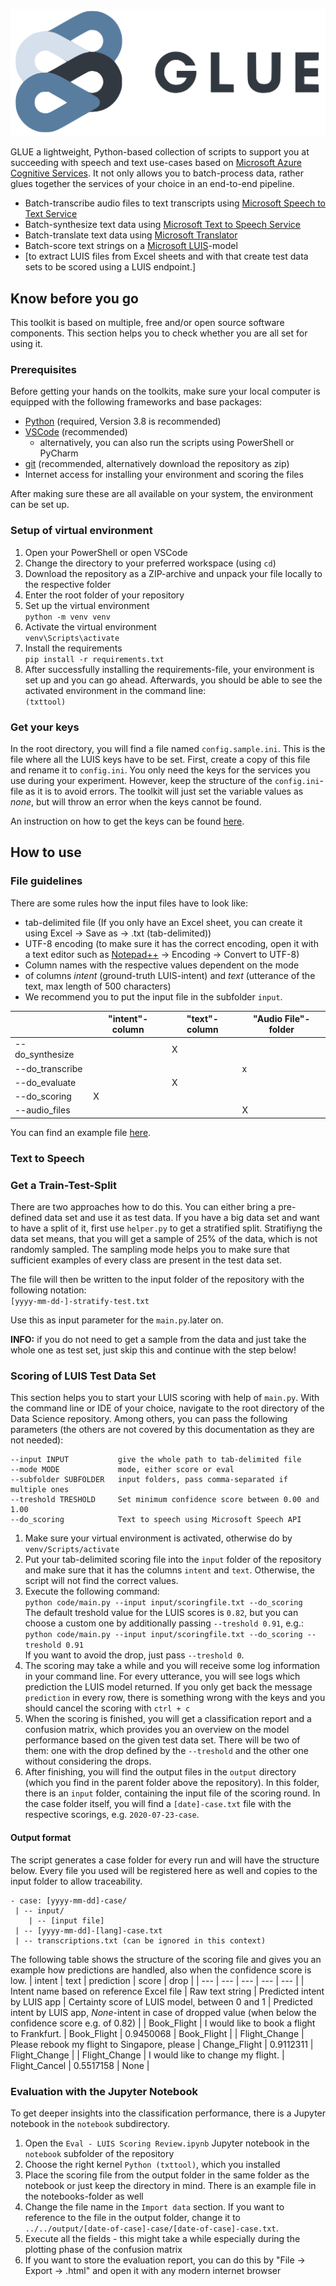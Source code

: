 ![GLUE](assets/img/glue_logo.png)

GLUE a lightweight, Python-based collection of scripts to support you at succeeding with speech and text use-cases based on [Microsoft Azure Cognitive Services](https://azure.microsoft.com/en-us/services/cognitive-services/). It not only allows you to batch-process data, rather glues together the services of your choice in an end-to-end pipeline.

- Batch-transcribe audio files to text transcripts using [Microsoft Speech to Text Service](https://azure.microsoft.com/en-us/services/cognitive-services/speech-to-text/)
- Batch-synthesize text data using [Microsoft Text to Speech Service](https://azure.microsoft.com/en-us/services/cognitive-services/text-to-speech/)
- Batch-translate text data using [Microsoft Translator](https://azure.microsoft.com/en-us/services/cognitive-services/translator/)
- Batch-score text strings on a [Microsoft LUIS](https://luis.ai)-model
- [to extract LUIS files from Excel sheets and with that create test data sets to be scored using a LUIS endpoint.]

## Know before you go
This toolkit is based on multiple, free and/or open source software components. This section helps you to check whether you are all set for using it. 

### Prerequisites
Before getting your hands on the toolkits, make sure your local computer is equipped with the following frameworks and base packages:
- [Python](https://www.python.org/downloads/windows/) (required, Version 3.8 is recommended)
- [VSCode](https://code.visualstudio.com/docs/?dv=win) (recommended)
  - alternatively, you can also run the scripts using PowerShell or PyCharm
- [git](https://git-scm.com/downloads) (recommended, alternatively download the repository as zip)
- Internet access for installing your environment and scoring the files

After making sure these are all available on your system, the environment can be set up.

### Setup of virtual environment
1. Open your PowerShell or open VSCode
1. Change the directory to your preferred workspace (using `cd`)
1. Download the repository as a ZIP-archive and unpack your file locally to the respective folder
1. Enter the root folder of your repository
1. Set up the virtual environment<br>
`python -m venv venv`
1. Activate the virtual environment<br> `venv\Scripts\activate`
1. Install the requirements<br>
`pip install -r requirements.txt`
1. After successfully installing the requirements-file, your environment is set up and you can go ahead. 
Afterwards, you should be able to see the activated environment in the command line:<br>`(txttool)`

### Get your keys
In the root directory, you will find a file named `config.sample.ini`. This is the file where all the LUIS keys have to be set. First, create a copy of this file and rename it to `config.ini`. You only need the keys for the services you use during your experiment. However, keep the structure of the `config.ini`-file as it is to avoid errors. The toolkit will just set the variable values as _none_, but will throw an error when the keys cannot be found.

An instruction on how to get the keys can be found [here](getyourkeys.md).

## How to use

### File guidelines
There are some rules how the input files have to look like:
- tab-delimited file (If you only have an Excel sheet, you can create it using Excel -> Save as -> .txt (tab-delimited))
- UTF-8 encoding (to make sure it has the correct encoding, open it with a text editor such as [Notepad++](https://notepad-plus-plus.org/downloads/) -> Encoding -> Convert to UTF-8)
- Column names with the respective values dependent on the mode
- of columns _intent_ (ground-truth LUIS-intent) and _text_ (utterance of the text, max length of 500 characters)
- We recommend you to put the input file in the subfolder `input`.

|                 | __"intent"-column__ | __"text"-column__ | __"Audio File"-folder__ |
|-----------------|---------------------|-------------------|-------------------------|
| --do_synthesize |                     | X                 |                         |
| --do_transcribe |                     |                   | x                       |
| --do_evaluate   |                     | X                 |                         |
| --do_scoring    | X                   |                   |                         |
| --audio_files   |                     |                   | X                       |

You can find an example file [here](input/testset-example.txt).

### Text to Speech


### Get a Train-Test-Split
There are two approaches how to do this. You can either bring a pre-defined data set and use it as test data. If you have a big data set and want to have a split of it, first use `helper.py` to get a stratified split. Stratifiyng the data set means, that you will get a sample of 25% of the data, which is not randomly sampled. The sampling mode helps you to make sure that sufficient examples of every class are present in the test data set.

The file will then be written to the input folder of the repository with the following notation:<br>`[yyyy-mm-dd-]-stratify-test.txt`

Use this as input parameter for the `main.py`.later on.

__INFO:__ if you do not need to get a sample from the data and just take the whole one as test set, just skip this and continue with the step below!

### Scoring of LUIS Test Data Set
This section helps you to start your LUIS scoring with help of `main.py`. With the command line or IDE of your choice, navigate to the root directory of the Data Science repository. Among others, you can pass the following parameters (the others are not covered by this documentation as they are not needed):

```
--input INPUT           give the whole path to tab-delimited file
--mode MODE             mode, either score or eval
--subfolder SUBFOLDER   input folders, pass comma-separated if multiple ones
--treshold TRESHOLD     Set minimum confidence score between 0.00 and 1.00
--do_scoring            Text to speech using Microsoft Speech API
```

1. Make sure your virtual environment is activated, otherwise do by <br>`venv/Scripts/activate`
1. Put your tab-delimited scoring file into the `input` folder of the repository and make sure that it has the columns `intent` and `text`. Otherwise, the script will not find the correct values.
1. Execute the following command:<br>
`python code/main.py --input input/scoringfile.txt --do_scoring`<br>
The default treshold value for the LUIS scores is `0.82`, but you can choose a custom one by additionally passing `--treshold 0.91`, e.g.:<br>
`python code/main.py --input input/scoringfile.txt --do_scoring --treshold 0.91`<br>If you want to avoid the drop, just pass `--treshold 0`.
1. The scoring may take a while and you will receive some log information in your command line. For every utterance, you will see logs which prediction the LUIS model returned. If you only get back the message `prediction` in every row, there is something wrong with the keys and you should cancel the scoring with `ctrl + c`
1. When the scoring is finished, you will get a classification report and a confusion matrix, which provides you an overview on the model performance based on the given test data set. There will be two of them: one with the drop defined by the `--treshold` and the other one without considering the drops.
1. After finishing, you will find the output files in the `output` directory (which you find in the parent folder above the repository). In this folder, there is an `input` folder, containing the input file of the scoring round. In the case folder itself, you will find a `[date]-case.txt` file with the respective scorings, e.g. `2020-07-23-case`.

#### Output format
The script generates a case folder for every run and will have the structure below. Every file you used will be registered here as well and copies to the input folder to allow traceability.
```
- case: [yyyy-mm-dd]-case/
 | -- input/
    | -- [input file]
 | -- [yyyy-mm-dd]-[lang]-case.txt
 | -- transcriptions.txt (can be ignored in this context)
```

The following table shows the structure of the scoring file and gives you an example how predictions are handled, also when the confidence score is low.
| intent | text | prediction | score | drop |
| --- | --- | --- | --- | --- |
| Intent name based on reference Excel file | Raw text string | Predicted intent by LUIS app | Certainty score of LUIS model, between 0 and 1 | Predicted intent by LUIS app, _None_-intent in case of dropped value (when below the confidence score e.g. of 0.82) |
| Book_Flight | I would like to book a flight to Frankfurt. |	Book_Flight |	0.9450068 | Book_Flight |
| Flight_Change | Please rebook my flight to Singapore, please | Change_Flight | 0.9112311 | Flight_Change |
| Flight_Change |	I would like to change my flight. |	Flight_Cancel |	0.5517158 |	None |

### Evaluation with the Jupyter Notebook
To get deeper insights into the classification performance, there is a Jupyter notebook in the `notebook` subdirectory. 
1. Open the `Eval - LUIS Scoring Review.ipynb` Jupyter notebook in the `notebook` subfolder of the repository
1. Choose the right kernel `Python (txttool)`, which you installed
1. Place the scoring file from the output folder in the same folder as the notebook or just keep the directory in mind. There is an example file in the notebooks-folder as well
1. Change the file name in the `Import data` section. If you want to reference to the file in the output folder, change it to `../../output/[date-of-case]-case/[date-of-case]-case.txt`.
1. Execute all the fields - this might take a while especially during the plotting phase of the confusion matrix
1. If you want to store the evaluation report, you can do this by "File -> Export -> .html" and open it with any modern internet browser